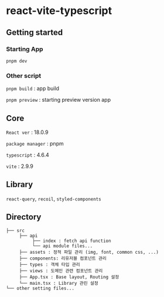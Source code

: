 # react-vite-typescript

## Getting started

### Starting App
```
pnpm dev

```

### Other script
`pnpm build` : app build

`pnpm preview` : starting preview version app


## Core

`React ver` : 18.0.9

`package manager` : pnpm

`typescript` : 4.6.4

`vite` : 2.9.9


## Library

`react-query`, `recoil`, `styled-components`


## Directory
```
├── src
	 ├── api
		  ├── index : fetch api function
		  └── api module files...
	 ├── assets : 정적 파일 관리 (img, font, common css, ...)
	 ├── components: 리유저블 컴포넌트 관리
	 ├── types : 객체 타입 관리
	 ├── views : 도메인 관련 컴포넌트 관리
	 ├── App.tsx : Base layout, Routing 설정
	 └── main.tsx : Library 관린 설정
└── other setting files...
```

